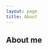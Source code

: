 ```yaml
---
layout: page
title: About
---
```

<link rel="stylesheet" href="style.css">

About me
--------
<!-- change the picture here -->
<!-- <div id="avatar">
<a href="../favicon.ico">
<img alt="yo" width="200" height="200"
	src="../favicon.ico"
	srcset="../favicon.ico 2x">
</a>
</div> -->



<!-- ### Footprints ###
* [Facebook](https://www.facebook.com/jdh863)
* [Google+](https://plus.google.com/+%E4%BD%95%E9%9C%87%E9%82%A6-jdh8?rel=author)
* Wikipedia
	- [中文](https://zh.wikipedia.org/wiki/User:Jdh8)
	- [English](https://en.wikipedia.org/wiki/User:Jdh8)
	- [Français](https://fr.wikipedia.org/wiki/Utilisateur:Jdh8) -->

<!-- <small>
\[Animation of my avatar is from [Lea Verou][Lea].  Hers is generated
dynamically, mine hardcoded.\]
</small> -->
<!--
[CK]: https://web.ck.tp.edu.tw/
[Cxx]: https://zh.wikipedia.org/wiki/C%2B%2B
[Eigen]: http://eigen.tuxfamily.org/index.php?title=Main_Page
[HTML]: https://zh.wikipedia.org/wiki/HTML
[KroneckerProd]: https://zh.wikipedia.org/wiki/%E5%85%8B%E7%BD%97%E5%86%85%E5%85%8B%E7%A7%AF
[Lea]: http://lea.verou.me/about/
[MatF]: https://en.wikipedia.org/wiki/Matrix_function
[NumLinAlg]: https://ccjou.wordpress.com/category/article/numerical/
[SearchEn]: https://duckduckgo.com/?q=%22Chen-Pang+He%22
[SearchZh]: https://duckduckgo.com/?q=%E4%BD%95%E9%9C%87%E9%82%A6
[SHA-1]: https://en.wikipedia.org/wiki/SHA-1
[TMU]: http://www.tmu.edu.tw/v3/main.php -->

<!-- About this site
---------------
This site is primarily about mathematics and computer science.

[GitHub Pages][GHP] uses [Jekyll][Jekyll], enabling me to write modularized
stylesheets in [Sass][Sass], which can also be loaded across sites.

[GHP]: https://pages.github.com/
[Jekyll]: http://jekyllrb.com/
[Sass]: http://sass-lang.com/


[CC]: http://creativecommons.org/licenses/by-sa/4.0/deed
[FreeSW]: https://www.gnu.org/philosophy/free-sw.html
[GPL]: https://www.gnu.org/licenses/gpl.html
[Up]: https://github.com/mmistakes/skinny-bones-jekyll -->
